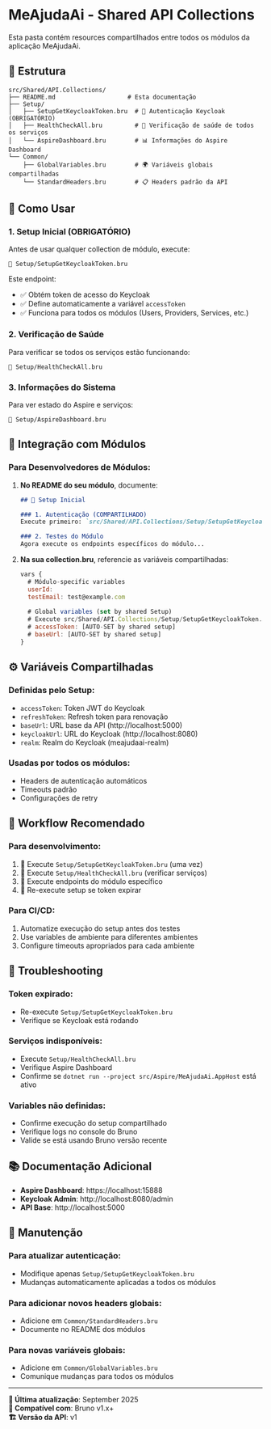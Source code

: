 # MeAjudaAi - Shared API Collections

Esta pasta contém resources compartilhados entre todos os módulos da aplicação MeAjudaAi.

## 📁 Estrutura

```
src/Shared/API.Collections/
├── README.md                    # Esta documentação
├── Setup/
│   ├── SetupGetKeycloakToken.bru  # 🔑 Autenticação Keycloak (OBRIGATÓRIO)
│   ├── HealthCheckAll.bru         # 🏥 Verificação de saúde de todos os serviços
│   └── AspireDashboard.bru        # 📊 Informações do Aspire Dashboard
└── Common/
    ├── GlobalVariables.bru        # 🌍 Variáveis globais compartilhadas
    └── StandardHeaders.bru        # 📋 Headers padrão da API
```

## 🚀 Como Usar

### 1. **Setup Inicial (OBRIGATÓRIO)**

Antes de usar qualquer collection de módulo, execute:

```
📁 Setup/SetupGetKeycloakToken.bru
```

Este endpoint:
- ✅ Obtém token de acesso do Keycloak
- ✅ Define automaticamente a variável `accessToken` 
- ✅ Funciona para todos os módulos (Users, Providers, Services, etc.)

### 2. **Verificação de Saúde**

Para verificar se todos os serviços estão funcionando:

```
📁 Setup/HealthCheckAll.bru
```

### 3. **Informações do Sistema**

Para ver estado do Aspire e serviços:

```
📁 Setup/AspireDashboard.bru
```

## 🔧 Integração com Módulos

### **Para Desenvolvedores de Módulos:**

1. **No README do seu módulo**, documente:
   ```markdown
   ## 🔧 Setup Inicial
   
   ### 1. Autenticação (COMPARTILHADO)
   Execute primeiro: `src/Shared/API.Collections/Setup/SetupGetKeycloakToken.bru`
   
   ### 2. Testes do Módulo
   Agora execute os endpoints específicos do módulo...
   ```

2. **Na sua collection.bru**, referencie as variáveis compartilhadas:
   ```javascript
   vars {
     # Módulo-specific variables
     userId: 
     testEmail: test@example.com
     
     # Global variables (set by shared Setup)
     # Execute src/Shared/API.Collections/Setup/SetupGetKeycloakToken.bru first
     # accessToken: [AUTO-SET by shared setup]
     # baseUrl: [AUTO-SET by shared setup]
   }
   ```

## ⚙️ Variáveis Compartilhadas

### **Definidas pelo Setup:**
- `accessToken`: Token JWT do Keycloak
- `refreshToken`: Refresh token para renovação
- `baseUrl`: URL base da API (http://localhost:5000)
- `keycloakUrl`: URL do Keycloak (http://localhost:8080)
- `realm`: Realm do Keycloak (meajudaai-realm)

### **Usadas por todos os módulos:**
- Headers de autenticação automáticos
- Timeouts padrão
- Configurações de retry

## 🎯 Workflow Recomendado

### **Para desenvolvimento:**
1. 🔑 Execute `Setup/SetupGetKeycloakToken.bru` (uma vez)
2. 🏥 Execute `Setup/HealthCheckAll.bru` (verificar serviços)
3. 🚀 Execute endpoints do módulo específico
4. 🔄 Re-execute setup se token expirar

### **Para CI/CD:**
1. Automatize execução do setup antes dos testes
2. Use variables de ambiente para diferentes ambientes
3. Configure timeouts apropriados para cada ambiente

## 🚨 Troubleshooting

### **Token expirado:**
- Re-execute `Setup/SetupGetKeycloakToken.bru`
- Verifique se Keycloak está rodando

### **Serviços indisponíveis:**
- Execute `Setup/HealthCheckAll.bru`
- Verifique Aspire Dashboard
- Confirme se `dotnet run --project src/Aspire/MeAjudaAi.AppHost` está ativo

### **Variables não definidas:**
- Confirme execução do setup compartilhado
- Verifique logs no console do Bruno
- Valide se está usando Bruno versão recente

## 📚 Documentação Adicional

- **Aspire Dashboard**: https://localhost:15888
- **Keycloak Admin**: http://localhost:8080/admin
- **API Base**: http://localhost:5000

## 🔄 Manutenção

### **Para atualizar autenticação:**
- Modifique apenas `Setup/SetupGetKeycloakToken.bru`
- Mudanças automaticamente aplicadas a todos os módulos

### **Para adicionar novos headers globais:**
- Adicione em `Common/StandardHeaders.bru`
- Documente no README dos módulos

### **Para novas variáveis globais:**
- Adicione em `Common/GlobalVariables.bru`
- Comunique mudanças para todos os módulos

---

**📝 Última atualização**: September 2025  
**🔧 Compatível com**: Bruno v1.x+  
**🏗️ Versão da API**: v1